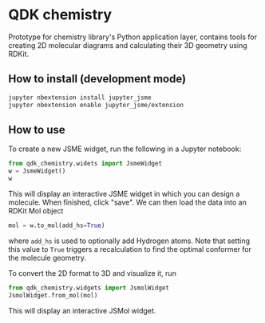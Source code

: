# QDK chemistry

Prototype for chemistry library's Python application layer, contains tools for creating 2D molecular diagrams and calculating their 3D geometry using RDKit.

## How to install (development mode)

```bash
jupyter nbextension install jupyter_jsme
jupyter nbextension enable jupyter_jsme/extension
```

## How to use

To create a new JSME widget, run the following in a Jupyter notebook:

```python
from qdk_chemistry.widets import JsmeWidget
w = JsmeWidget()
w
```

This will display an interactive JSME widget in which you can design a molecule. When finished, click "save". We can then load the data into an RDKit Mol object

```python
mol = w.to_mol(add_hs=True)
```

where `add_hs` is used to optionally add Hydrogen atoms. Note that setting this value to `True` triggers a recalculation to find the optimal conformer for the molecule geometry.

To convert the 2D format to 3D and visualize it, run

```python
from qdk_chemistry.widgets import JsmolWidget
JsmolWidget.from_mol(mol)
```

This will display an interactive JSMol widget.
